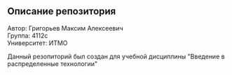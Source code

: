 ## Описание репозитория
Автор: Григорьев Максим Алексеевич \
Группа: 4112с \
Университет: ИТМО 

Данный резопиторий был создан для учебной дисциплины "Введение в распределенные технологии"








